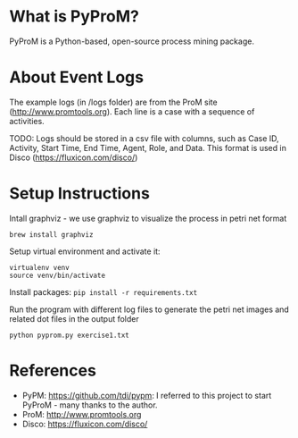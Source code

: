 # What is PyProM?
PyProM is a Python-based, open-source process mining package.

# About Event Logs

The example logs (in /logs folder) are from the ProM site (http://www.promtools.org). Each line is a case with a sequence of activities.

TODO: Logs should be stored in a csv file with columns, such as Case ID, Activity, Start Time, End Time, Agent, Role, and Data. This format is used in Disco (https://fluxicon.com/disco/)

# Setup Instructions
Intall graphviz - we use graphviz to visualize the process in petri net format
```
brew install graphviz
```
Setup virtual environment and activate it:
```
virtualenv venv
source venv/bin/activate
```
Install packages: `pip install -r requirements.txt`

Run the program with different log files to generate the petri net images and related dot files in the output folder
```
python pyprom.py exercise1.txt
```

# References
- PyPM: https://github.com/tdi/pypm: I referred to this project to start PyProM - many thanks to the author.
- ProM: http://www.promtools.org
- Disco: https://fluxicon.com/disco/
